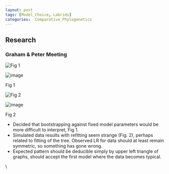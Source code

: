 ```yaml
---
layout: post
tags: [Model_Choice, Labrids]
categories:  Comparative_Phylogenetics
---
```






 





Research
--------

### Graham & Peter Meeting

![Fig
1](http://openwetware.org/images/thumb/2/22/Simulated_LR.png/100px-Simulated_LR.png)

![image](/skins/common/images/magnify-clip.png)

Fig 1

![Fig
2](http://openwetware.org/images/thumb/1/12/Simulated_2_LR_fitpar.png/100px-Simulated_2_LR_fitpar.png)

![image](/skins/common/images/magnify-clip.png)

Fig 2

-   Decided that bootstrapping against fixed model parameters would be
    more difficult to interpret, Fig 1.
-   Simulated data results with refitting seem strange (Fig. 2), perhaps
    related to fitting of the tree. Observed LR for data should at least
    remain symmetric, so something has gone wrong.
-   Expected pattern should be deducible simply by upper left triangle
    of graphs, should accept the first model where the data becomes
    typical.

\

